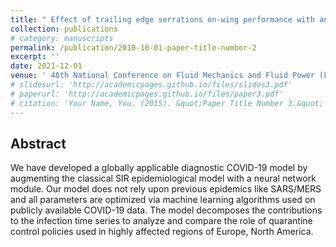 ```yaml
---
title: " Effect of trailing edge serrations on-wing performance with and without tubercles"
collection: publications
# category: manuscripts
permalink: /publication/2010-10-01-paper-title-number-2
excerpt: ''
date: 2021-12-01
venue: ' 48th National Conference on Fluid Mechanics and Fluid Power (FMFP) Proceedings'
# slidesurl: 'http://academicpages.github.io/files/slides3.pdf'
# paperurl: 'http://academicpages.github.io/files/paper3.pdf'
# citation: 'Your Name, You. (2015). &quot;Paper Title Number 3.&quot; <i>Journal 1</i>. 1(3).'
---
```


## Abstract

We have developed a globally applicable diagnostic COVID-19 model by augmenting the classical SIR epidemiological model with a neural network module. Our model does not rely upon previous epidemics like SARS/MERS and all parameters are optimized via machine learning algorithms used on publicly available COVID-19 data. The model decomposes the contributions to the infection time series to analyze and compare the role of quarantine control policies used in highly affected regions of Europe, North America.
